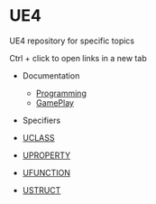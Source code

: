 # UE4
UE4 repository for specific topics

Ctrl + click to open links in a new tab

* Documentation
  * [Programming](https://docs.unrealengine.com/en-us/Programming)
  * [GamePlay](https://docs.unrealengine.com/en-us/Gameplay)


* Specifiers
 * [UCLASS](https://docs.unrealengine.com/en-US/Programming/UnrealArchitecture/Reference/Classes/Specifiers)
 * [UPROPERTY](https://docs.unrealengine.com/en-US/Programming/UnrealArchitecture/Reference/Properties/Specifiers)
 * [UFUNCTION](https://docs.unrealengine.com/en-US/Programming/UnrealArchitecture/Reference/Functions/Specifiers)
 * [USTRUCT](https://docs.unrealengine.com/en-US/Programming/UnrealArchitecture/Reference/Structs/Specifiers)
